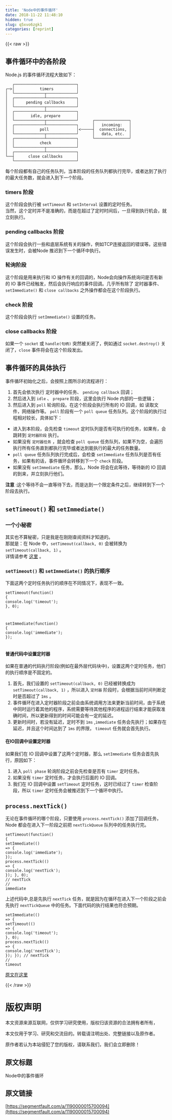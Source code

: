 ```yaml
---
title: 'Node中的事件循环' 
date: 2018-11-22 11:48:10
hidden: true
slug: q5xvo6zgk1
categories: [reprint]
---
```


{{< raw >}}
<h2 id="articleHeader0">&#x4E8B;&#x4EF6;&#x5FAA;&#x73AF;&#x4E2D;&#x7684;&#x5404;&#x9636;&#x6BB5;</h2><p>Node.js &#x7684;&#x4E8B;&#x4EF6;&#x5FAA;&#x73AF;&#x6D41;&#x7A0B;&#x5927;&#x81F4;&#x5982;&#x4E0B;&#xFF1A;</p><div class="widget-codetool" style="display:none"><div class="widget-codetool--inner"><span class="selectCode code-tool" data-toggle="tooltip" data-placement="top" title="" data-original-title="&#x5168;&#x9009;"></span> <span type="button" class="copyCode code-tool" data-toggle="tooltip" data-placement="top" data-clipboard-text="   &#x250C;&#x2500;&#x2500;&#x2500;&#x2500;&#x2500;&#x2500;&#x2500;&#x2500;&#x2500;&#x2500;&#x2500;&#x2500;&#x2500;&#x2500;&#x2500;&#x2500;&#x2500;&#x2500;&#x2500;&#x2500;&#x2500;&#x2500;&#x2500;&#x2500;&#x2500;&#x2500;&#x2500;&#x2510;
&#x250C;&#x2500;&gt;&#x2502;           timers          &#x2502;
&#x2502;  &#x2514;&#x2500;&#x2500;&#x2500;&#x2500;&#x2500;&#x2500;&#x2500;&#x2500;&#x2500;&#x2500;&#x2500;&#x2500;&#x2500;&#x252C;&#x2500;&#x2500;&#x2500;&#x2500;&#x2500;&#x2500;&#x2500;&#x2500;&#x2500;&#x2500;&#x2500;&#x2500;&#x2500;&#x2518;
&#x2502;  &#x250C;&#x2500;&#x2500;&#x2500;&#x2500;&#x2500;&#x2500;&#x2500;&#x2500;&#x2500;&#x2500;&#x2500;&#x2500;&#x2500;&#x2534;&#x2500;&#x2500;&#x2500;&#x2500;&#x2500;&#x2500;&#x2500;&#x2500;&#x2500;&#x2500;&#x2500;&#x2500;&#x2500;&#x2510;
&#x2502;  &#x2502;     pending callbacks     &#x2502;
&#x2502;  &#x2514;&#x2500;&#x2500;&#x2500;&#x2500;&#x2500;&#x2500;&#x2500;&#x2500;&#x2500;&#x2500;&#x2500;&#x2500;&#x2500;&#x252C;&#x2500;&#x2500;&#x2500;&#x2500;&#x2500;&#x2500;&#x2500;&#x2500;&#x2500;&#x2500;&#x2500;&#x2500;&#x2500;&#x2518;
&#x2502;  &#x250C;&#x2500;&#x2500;&#x2500;&#x2500;&#x2500;&#x2500;&#x2500;&#x2500;&#x2500;&#x2500;&#x2500;&#x2500;&#x2500;&#x2534;&#x2500;&#x2500;&#x2500;&#x2500;&#x2500;&#x2500;&#x2500;&#x2500;&#x2500;&#x2500;&#x2500;&#x2500;&#x2500;&#x2510;
&#x2502;  &#x2502;       idle, prepare       &#x2502;
&#x2502;  &#x2514;&#x2500;&#x2500;&#x2500;&#x2500;&#x2500;&#x2500;&#x2500;&#x2500;&#x2500;&#x2500;&#x2500;&#x2500;&#x2500;&#x252C;&#x2500;&#x2500;&#x2500;&#x2500;&#x2500;&#x2500;&#x2500;&#x2500;&#x2500;&#x2500;&#x2500;&#x2500;&#x2500;&#x2518;      &#x250C;&#x2500;&#x2500;&#x2500;&#x2500;&#x2500;&#x2500;&#x2500;&#x2500;&#x2500;&#x2500;&#x2500;&#x2500;&#x2500;&#x2500;&#x2500;&#x2510;
&#x2502;  &#x250C;&#x2500;&#x2500;&#x2500;&#x2500;&#x2500;&#x2500;&#x2500;&#x2500;&#x2500;&#x2500;&#x2500;&#x2500;&#x2500;&#x2534;&#x2500;&#x2500;&#x2500;&#x2500;&#x2500;&#x2500;&#x2500;&#x2500;&#x2500;&#x2500;&#x2500;&#x2500;&#x2500;&#x2510;      &#x2502;   incoming:   &#x2502;
&#x2502;  &#x2502;           poll            &#x2502;&lt;&#x2500;&#x2500;&#x2500;&#x2500;&#x2500;&#x2524;  connections, &#x2502;
&#x2502;  &#x2514;&#x2500;&#x2500;&#x2500;&#x2500;&#x2500;&#x2500;&#x2500;&#x2500;&#x2500;&#x2500;&#x2500;&#x2500;&#x2500;&#x252C;&#x2500;&#x2500;&#x2500;&#x2500;&#x2500;&#x2500;&#x2500;&#x2500;&#x2500;&#x2500;&#x2500;&#x2500;&#x2500;&#x2518;      &#x2502;   data, etc.  &#x2502;
&#x2502;  &#x250C;&#x2500;&#x2500;&#x2500;&#x2500;&#x2500;&#x2500;&#x2500;&#x2500;&#x2500;&#x2500;&#x2500;&#x2500;&#x2500;&#x2534;&#x2500;&#x2500;&#x2500;&#x2500;&#x2500;&#x2500;&#x2500;&#x2500;&#x2500;&#x2500;&#x2500;&#x2500;&#x2500;&#x2510;      &#x2514;&#x2500;&#x2500;&#x2500;&#x2500;&#x2500;&#x2500;&#x2500;&#x2500;&#x2500;&#x2500;&#x2500;&#x2500;&#x2500;&#x2500;&#x2500;&#x2518;
&#x2502;  &#x2502;           check           &#x2502;
&#x2502;  &#x2514;&#x2500;&#x2500;&#x2500;&#x2500;&#x2500;&#x2500;&#x2500;&#x2500;&#x2500;&#x2500;&#x2500;&#x2500;&#x2500;&#x252C;&#x2500;&#x2500;&#x2500;&#x2500;&#x2500;&#x2500;&#x2500;&#x2500;&#x2500;&#x2500;&#x2500;&#x2500;&#x2500;&#x2518;
&#x2502;  &#x250C;&#x2500;&#x2500;&#x2500;&#x2500;&#x2500;&#x2500;&#x2500;&#x2500;&#x2500;&#x2500;&#x2500;&#x2500;&#x2500;&#x2534;&#x2500;&#x2500;&#x2500;&#x2500;&#x2500;&#x2500;&#x2500;&#x2500;&#x2500;&#x2500;&#x2500;&#x2500;&#x2500;&#x2510;
&#x2514;&#x2500;&#x2500;&#x2524;      close callbacks      &#x2502;
   &#x2514;&#x2500;&#x2500;&#x2500;&#x2500;&#x2500;&#x2500;&#x2500;&#x2500;&#x2500;&#x2500;&#x2500;&#x2500;&#x2500;&#x2500;&#x2500;&#x2500;&#x2500;&#x2500;&#x2500;&#x2500;&#x2500;&#x2500;&#x2500;&#x2500;&#x2500;&#x2500;&#x2500;&#x2518;" title="" data-original-title="&#x590D;&#x5236;"></span> <span type="button" class="saveToNote code-tool" data-toggle="tooltip" data-placement="top" title="" data-original-title="&#x653E;&#x8FDB;&#x7B14;&#x8BB0;"></span></div></div><pre class="hljs smali"><code class="plain">   &#x250C;&#x2500;&#x2500;&#x2500;&#x2500;&#x2500;&#x2500;&#x2500;&#x2500;&#x2500;&#x2500;&#x2500;&#x2500;&#x2500;&#x2500;&#x2500;&#x2500;&#x2500;&#x2500;&#x2500;&#x2500;&#x2500;&#x2500;&#x2500;&#x2500;&#x2500;&#x2500;&#x2500;&#x2510;
&#x250C;&#x2500;&gt;&#x2502;           timers          &#x2502;
&#x2502;  &#x2514;&#x2500;&#x2500;&#x2500;&#x2500;&#x2500;&#x2500;&#x2500;&#x2500;&#x2500;&#x2500;&#x2500;&#x2500;&#x2500;&#x252C;&#x2500;&#x2500;&#x2500;&#x2500;&#x2500;&#x2500;&#x2500;&#x2500;&#x2500;&#x2500;&#x2500;&#x2500;&#x2500;&#x2518;
&#x2502;  &#x250C;&#x2500;&#x2500;&#x2500;&#x2500;&#x2500;&#x2500;&#x2500;&#x2500;&#x2500;&#x2500;&#x2500;&#x2500;&#x2500;&#x2534;&#x2500;&#x2500;&#x2500;&#x2500;&#x2500;&#x2500;&#x2500;&#x2500;&#x2500;&#x2500;&#x2500;&#x2500;&#x2500;&#x2510;
&#x2502;  &#x2502;     pending callbacks     &#x2502;
&#x2502;  &#x2514;&#x2500;&#x2500;&#x2500;&#x2500;&#x2500;&#x2500;&#x2500;&#x2500;&#x2500;&#x2500;&#x2500;&#x2500;&#x2500;&#x252C;&#x2500;&#x2500;&#x2500;&#x2500;&#x2500;&#x2500;&#x2500;&#x2500;&#x2500;&#x2500;&#x2500;&#x2500;&#x2500;&#x2518;
&#x2502;  &#x250C;&#x2500;&#x2500;&#x2500;&#x2500;&#x2500;&#x2500;&#x2500;&#x2500;&#x2500;&#x2500;&#x2500;&#x2500;&#x2500;&#x2534;&#x2500;&#x2500;&#x2500;&#x2500;&#x2500;&#x2500;&#x2500;&#x2500;&#x2500;&#x2500;&#x2500;&#x2500;&#x2500;&#x2510;
&#x2502;  &#x2502;       idle, prepare       &#x2502;
&#x2502;  &#x2514;&#x2500;&#x2500;&#x2500;&#x2500;&#x2500;&#x2500;&#x2500;&#x2500;&#x2500;&#x2500;&#x2500;&#x2500;&#x2500;&#x252C;&#x2500;&#x2500;&#x2500;&#x2500;&#x2500;&#x2500;&#x2500;&#x2500;&#x2500;&#x2500;&#x2500;&#x2500;&#x2500;&#x2518;      &#x250C;&#x2500;&#x2500;&#x2500;&#x2500;&#x2500;&#x2500;&#x2500;&#x2500;&#x2500;&#x2500;&#x2500;&#x2500;&#x2500;&#x2500;&#x2500;&#x2510;
&#x2502;  &#x250C;&#x2500;&#x2500;&#x2500;&#x2500;&#x2500;&#x2500;&#x2500;&#x2500;&#x2500;&#x2500;&#x2500;&#x2500;&#x2500;&#x2534;&#x2500;&#x2500;&#x2500;&#x2500;&#x2500;&#x2500;&#x2500;&#x2500;&#x2500;&#x2500;&#x2500;&#x2500;&#x2500;&#x2510;      &#x2502;   incoming:   &#x2502;
&#x2502;  &#x2502;           poll            &#x2502;&lt;&#x2500;&#x2500;&#x2500;&#x2500;&#x2500;&#x2524;  connections, &#x2502;
&#x2502;  &#x2514;&#x2500;&#x2500;&#x2500;&#x2500;&#x2500;&#x2500;&#x2500;&#x2500;&#x2500;&#x2500;&#x2500;&#x2500;&#x2500;&#x252C;&#x2500;&#x2500;&#x2500;&#x2500;&#x2500;&#x2500;&#x2500;&#x2500;&#x2500;&#x2500;&#x2500;&#x2500;&#x2500;&#x2518;      &#x2502;   data, etc.  &#x2502;
&#x2502;  &#x250C;&#x2500;&#x2500;&#x2500;&#x2500;&#x2500;&#x2500;&#x2500;&#x2500;&#x2500;&#x2500;&#x2500;&#x2500;&#x2500;&#x2534;&#x2500;&#x2500;&#x2500;&#x2500;&#x2500;&#x2500;&#x2500;&#x2500;&#x2500;&#x2500;&#x2500;&#x2500;&#x2500;&#x2510;      &#x2514;&#x2500;&#x2500;&#x2500;&#x2500;&#x2500;&#x2500;&#x2500;&#x2500;&#x2500;&#x2500;&#x2500;&#x2500;&#x2500;&#x2500;&#x2500;&#x2518;
&#x2502;  &#x2502;          <span class="hljs-built_in"> check </span>          &#x2502;
&#x2502;  &#x2514;&#x2500;&#x2500;&#x2500;&#x2500;&#x2500;&#x2500;&#x2500;&#x2500;&#x2500;&#x2500;&#x2500;&#x2500;&#x2500;&#x252C;&#x2500;&#x2500;&#x2500;&#x2500;&#x2500;&#x2500;&#x2500;&#x2500;&#x2500;&#x2500;&#x2500;&#x2500;&#x2500;&#x2518;
&#x2502;  &#x250C;&#x2500;&#x2500;&#x2500;&#x2500;&#x2500;&#x2500;&#x2500;&#x2500;&#x2500;&#x2500;&#x2500;&#x2500;&#x2500;&#x2534;&#x2500;&#x2500;&#x2500;&#x2500;&#x2500;&#x2500;&#x2500;&#x2500;&#x2500;&#x2500;&#x2500;&#x2500;&#x2500;&#x2510;
&#x2514;&#x2500;&#x2500;&#x2524;      close callbacks      &#x2502;
   &#x2514;&#x2500;&#x2500;&#x2500;&#x2500;&#x2500;&#x2500;&#x2500;&#x2500;&#x2500;&#x2500;&#x2500;&#x2500;&#x2500;&#x2500;&#x2500;&#x2500;&#x2500;&#x2500;&#x2500;&#x2500;&#x2500;&#x2500;&#x2500;&#x2500;&#x2500;&#x2500;&#x2500;&#x2518;</code></pre><p>&#x6BCF;&#x4E2A;&#x9636;&#x6BB5;&#x90FD;&#x6709;&#x81EA;&#x5DF1;&#x7684;&#x4EFB;&#x52A1;&#x961F;&#x5217;&#xFF0C;&#x5F53;&#x672C;&#x9636;&#x6BB5;&#x7684;&#x4EFB;&#x52A1;&#x961F;&#x5217;&#x90FD;&#x6267;&#x884C;&#x5B8C;&#x6BD5;&#xFF0C;&#x6216;&#x8005;&#x8FBE;&#x5230;&#x4E86;&#x6267;&#x884C;&#x7684;&#x6700;&#x5927;&#x4EFB;&#x52A1;&#x6570;&#xFF0C;&#x5C31;&#x4F1A;&#x8FDB;&#x5165;&#x5230;&#x4E0B;&#x4E00;&#x4E2A;&#x9636;&#x6BB5;&#x3002;</p><h3 id="articleHeader1">timers &#x9636;&#x6BB5;</h3><p>&#x8FD9;&#x4E2A;&#x9636;&#x6BB5;&#x4F1A;&#x6267;&#x884C;&#x88AB; <code>setTimeout</code> &#x548C; <code>setInterval</code> &#x8BBE;&#x7F6E;&#x7684;&#x5B9A;&#x65F6;&#x4EFB;&#x52A1;&#x3002;<br>&#x5F53;&#x7136;&#xFF0C;&#x8FD9;&#x4E2A;&#x5B9A;&#x65F6;&#x5E76;&#x4E0D;&#x662F;&#x51C6;&#x786E;&#x7684;&#xFF0C;&#x800C;&#x662F;&#x5728;&#x8D85;&#x8FC7;&#x4E86;&#x5B9A;&#x65F6;&#x65F6;&#x95F4;&#x540E;&#xFF0C;&#x4E00;&#x65E6;&#x5F97;&#x5230;&#x6267;&#x884C;&#x673A;&#x4F1A;&#xFF0C;&#x5C31;&#x7ACB;&#x523B;&#x6267;&#x884C;&#x3002;</p><h3 id="articleHeader2">pending callbacks &#x9636;&#x6BB5;</h3><p>&#x8FD9;&#x4E2A;&#x9636;&#x6BB5;&#x4F1A;&#x6267;&#x884C;&#x4E00;&#x4E9B;&#x548C;&#x5E95;&#x5C42;&#x7CFB;&#x7EDF;&#x6709;&#x5173;&#x7684;&#x64CD;&#x4F5C;&#xFF0C;&#x4F8B;&#x5982;TCP&#x8FDE;&#x63A5;&#x8FD4;&#x56DE;&#x7684;&#x9519;&#x8BEF;&#x7B49;&#x3002;&#x8FD9;&#x4E9B;&#x9519;&#x8BEF;&#x53D1;&#x751F;&#x65F6;&#xFF0C;&#x4F1A;&#x88AB;Node &#x63A8;&#x8FDF;&#x5230;&#x4E0B;&#x4E00;&#x4E2A;&#x5FAA;&#x73AF;&#x4E2D;&#x6267;&#x884C;&#x3002;</p><h3 id="articleHeader3">&#x8F6E;&#x8BE2;&#x9636;&#x6BB5;</h3><p>&#x8FD9;&#x4E2A;&#x9636;&#x6BB5;&#x662F;&#x7528;&#x6765;&#x6267;&#x884C;&#x548C; IO &#x64CD;&#x4F5C;&#x6709;&#x5173;&#x7684;&#x56DE;&#x8C03;&#x7684;&#xFF0C;Node&#x4F1A;&#x5411;&#x64CD;&#x4F5C;&#x7CFB;&#x7EDF;&#x8BE2;&#x95EE;&#x662F;&#x5426;&#x6709;&#x65B0;&#x7684; IO &#x4E8B;&#x4EF6;&#x5DF2;&#x7ECF;&#x89E6;&#x53D1;&#xFF0C;&#x7136;&#x540E;&#x4F1A;&#x6267;&#x884C;&#x54CD;&#x5E94;&#x7684;&#x4E8B;&#x4EF6;&#x56DE;&#x8C03;&#x3002;&#x51E0;&#x4E4E;&#x6240;&#x6709;&#x9664;&#x4E86; &#x5B9A;&#x65F6;&#x5668;&#x4E8B;&#x4EF6;&#x3001; <code>setImmediate()</code> &#x548C; <code>close callbacks</code> &#x4E4B;&#x5916;&#x64CD;&#x4F5C;&#x90FD;&#x4F1A;&#x5728;&#x8FD9;&#x4E2A;&#x9636;&#x6BB5;&#x6267;&#x884C;&#x3002;</p><h3 id="articleHeader4">check &#x9636;&#x6BB5;</h3><p>&#x8FD9;&#x4E2A;&#x9636;&#x6BB5;&#x4F1A;&#x6267;&#x884C; <code>setImmediate()</code> &#x8BBE;&#x7F6E;&#x7684;&#x4EFB;&#x52A1;&#x3002;</p><h3 id="articleHeader5">close callbacks &#x9636;&#x6BB5;</h3><p>&#x5982;&#x679C;&#x4E00;&#x4E2A; <code>socket</code> &#x6216; <code>handle(&#x53E5;&#x67C4;)</code> &#x7A81;&#x7136;&#x88AB;&#x5173;&#x95ED;&#x4E86;&#xFF0C;&#x4F8B;&#x5982;&#x901A;&#x8FC7; <code>socket.destroy()</code> &#x5173;&#x95ED;&#x4E86;&#xFF0C;<code>close</code> &#x4E8B;&#x4EF6;&#x5C06;&#x4F1A;&#x5728;&#x8FD9;&#x4E2A;&#x9636;&#x6BB5;&#x53D1;&#x51FA;&#x3002;</p><h2 id="articleHeader6">&#x4E8B;&#x4EF6;&#x5FAA;&#x73AF;&#x7684;&#x5177;&#x4F53;&#x6267;&#x884C;</h2><p>&#x4E8B;&#x4EF6;&#x5FAA;&#x73AF;&#x521D;&#x59CB;&#x5316;&#x4E4B;&#x540E;&#xFF0C;&#x4F1A;&#x6309;&#x7167;&#x4E0A;&#x56FE;&#x6240;&#x793A;&#x7684;&#x6D41;&#x7A0B;&#x8FDB;&#x884C;&#xFF1A;</p><ol><li>&#x9996;&#x5148;&#x4F1A;&#x4F9D;&#x6B21;&#x6267;&#x884C; &#x5B9A;&#x65F6;&#x5668;&#x4E2D;&#x7684;&#x4EFB;&#x52A1;&#x3001; <code>pending callback</code> &#x56DE;&#x8C03;&#xFF1B;</li><li>&#x7136;&#x540E;&#x8FDB;&#x5165;&#x5230; <code>idle</code> &#x3001; <code>prepare</code> &#x9636;&#x6BB5;&#xFF0C;&#x8FD9;&#x91CC;&#x4F1A;&#x6267;&#x884C; Node &#x5185;&#x90E8;&#x7684;&#x4E00;&#x4E9B;&#x903B;&#x8F91;&#xFF1B;</li><li>&#x7136;&#x540E;&#x8FDB;&#x5165;&#x5230; <code>poll</code> &#x8F6E;&#x8BE2;&#x9636;&#x6BB5;&#x3002;&#x5728;&#x8FD9;&#x4E2A;&#x9636;&#x6BB5;&#x4F1A;&#x6267;&#x884C;&#x6240;&#x6709;&#x7684; IO &#x56DE;&#x8C03;&#xFF0C;&#x5982; &#x8BFB;&#x53D6;&#x6587;&#x4EF6;&#xFF0C;&#x7F51;&#x7EDC;&#x64CD;&#x4F5C;&#x7B49;&#x3002; <code>poll</code> &#x9636;&#x6BB5;&#x6709;&#x4E00;&#x4E2A; <code>poll queue</code> &#x4EFB;&#x52A1;&#x961F;&#x5217;&#x3002;&#x8FD9;&#x4E2A;&#x9636;&#x6BB5;&#x7684;&#x6267;&#x884C;&#x8FC7;&#x7A0B;&#x76F8;&#x5BF9;&#x8F83;&#x957F;&#xFF0C;&#x5177;&#x4F53;&#x5982;&#x4E0B;&#xFF1A;</li></ol><ul><li>&#x8FDB;&#x5165;&#x5230;&#x672C;&#x9636;&#x6BB5;&#xFF0C;&#x4F1A;&#x5148;&#x68C0;&#x67E5; <code>timeout</code> &#x5B9A;&#x65F6;&#x961F;&#x5217;&#x662F;&#x5426;&#x6709;&#x53EF;&#x6267;&#x884C;&#x7684;&#x4EFB;&#x52A1;&#xFF0C;&#x5982;&#x679C;&#x6709;&#xFF0C;&#x4F1A;&#x8DF3;&#x8F6C;&#x5230; <code>&#x5B9A;&#x65F6;&#x5668;&#x9636;&#x6BB5;</code> &#x6267;&#x884C;&#x3002;</li><li>&#x5982;&#x679C;&#x6CA1;&#x6709; <code>&#x5B9A;&#x65F6;&#x5668;&#x4EFB;&#x52A1;</code> &#xFF0C;&#x5C31;&#x4F1A;&#x68C0;&#x67E5; <code>poll queue</code> &#x4EFB;&#x52A1;&#x961F;&#x5217;&#xFF0C;&#x5982;&#x679C;&#x4E0D;&#x4E3A;&#x7A7A;&#xFF0C;&#x4F1A;&#x904D;&#x5386;&#x6267;&#x884C;&#x6240;&#x6709;&#x4EFB;&#x52A1;&#x76F4;&#x5230;&#x90FD;&#x6267;&#x884C;&#x5B8C;&#x6BD5;&#x6216;&#x8005;&#x8FBE;&#x5230;&#x80FD;&#x6267;&#x884C;&#x7684;&#x6700;&#x5927;&#x7684;&#x4EFB;&#x52A1;&#x6570;&#x91CF;&#x3002;</li><li><code>poll queue</code> &#x4EFB;&#x52A1;&#x961F;&#x5217;&#x6267;&#x884C;&#x5B8C;&#x6210;&#x540E;&#xFF0C;&#x4F1A;&#x68C0;&#x67E5; <code>setImmediate</code> &#x4EFB;&#x52A1;&#x961F;&#x5217;&#x662F;&#x5426;&#x6709;&#x4EFB;&#x52A1;&#xFF0C;&#x5982;&#x679C;&#x6709;&#x7684;&#x8BDD;&#xFF0C;&#x4E8B;&#x4EF6;&#x5FAA;&#x73AF;&#x4F1A;&#x8F6C;&#x79FB;&#x5230;&#x4E0B;&#x4E00;&#x4E2A; <code>check</code> &#x9636;&#x6BB5;&#x3002;</li><li>&#x5982;&#x679C;&#x6CA1;&#x6709; <code>setImmediate</code> &#x4EFB;&#x52A1;&#xFF0C;&#x90A3;&#x4E48;&#xFF0C;Node &#x5C06;&#x4F1A;&#x5728;&#x6B64;&#x7B49;&#x5F85;&#xFF0C;&#x7B49;&#x5F85;&#x65B0;&#x7684; IO &#x56DE;&#x8C03;&#x7684;&#x5230;&#x6765;&#xFF0C;&#x5E76;&#x7ACB;&#x523B;&#x6267;&#x884C;&#x4ED6;&#x4EEC;&#x3002;</li></ul><p><strong>&#x6CE8;&#x610F;</strong> :&#x8FD9;&#x4E2A;&#x7B49;&#x5F85;&#x4E0D;&#x4F1A;&#x4E00;&#x76F4;&#x7B49;&#x5F85;&#x4E0B;&#x53BB;&#xFF0C;&#x800C;&#x662F;&#x8FBE;&#x5230;&#x4E00;&#x4E2A;&#x9650;&#x5B9A;&#x6761;&#x4EF6;&#x4E4B;&#x540E;&#xFF0C;&#x7EE7;&#x7EED;&#x8F6C;&#x5230;&#x4E0B;&#x4E00;&#x4E2A;&#x9636;&#x6BB5;&#x53BB;&#x6267;&#x884C;&#x3002;</p><h2 id="articleHeader7"><code>setTimeout()</code> &#x548C; <code>setImmediate()</code></h2><h3 id="articleHeader8">&#x4E00;&#x4E2A;&#x5C0F;&#x79D8;&#x5BC6;</h3><p>&#x5176;&#x5B9E;&#x4E5F;&#x4E0D;&#x7B97;&#x79D8;&#x5BC6;&#xFF0C;&#x53EA;&#x662F;&#x6211;&#x662F;&#x5728;&#x521A;&#x521A;&#x67E5;&#x9605;&#x8D44;&#x6599;&#x624D;&#x77E5;&#x9053;&#x7684;&#x3002;<br>&#x90A3;&#x5C31;&#x662F;&#xFF1A;&#x5728; Node &#x4E2D;&#xFF0C;<code>setTimeout(callback, 0)</code> &#x4F1A;&#x88AB;&#x8F6C;&#x6362;&#x4E3A; <code>setTimeout(callback, 1)</code> &#x3002;<br>&#x8BE6;&#x60C5;&#x8BF7;&#x53C2;&#x8003; <a href="https://github.com/nodejs/help/issues/392" rel="nofollow noreferrer" target="_blank">&#x8FD9;&#x91CC;</a> &#x3002;</p><h3 id="articleHeader9"><code>setTimeout()</code> &#x548C; <code>setImmediate()</code> &#x7684;&#x6267;&#x884C;&#x987A;&#x5E8F;</h3><p>&#x4E0B;&#x9762;&#x8FD9;&#x4E24;&#x4E2A;&#x5B9A;&#x65F6;&#x4EFB;&#x52A1;&#x6267;&#x884C;&#x7684;&#x987A;&#x5E8F;&#x5728;&#x4E0D;&#x540C;&#x60C5;&#x51B5;&#x4E0B;&#xFF0C;&#x8868;&#x73B0;&#x4E0D;&#x4E00;&#x81F4;&#x3002;</p><div class="widget-codetool" style="display:none"><div class="widget-codetool--inner"><span class="selectCode code-tool" data-toggle="tooltip" data-placement="top" title="" data-original-title="&#x5168;&#x9009;"></span> <span type="button" class="copyCode code-tool" data-toggle="tooltip" data-placement="top" data-clipboard-text="setTimeout(function() {
    console.log(&apos;timeout&apos;);
}, 0);

setImmediate(function() {
    console.log(&apos;immediate&apos;);
});" title="" data-original-title="&#x590D;&#x5236;"></span> <span type="button" class="saveToNote code-tool" data-toggle="tooltip" data-placement="top" title="" data-original-title="&#x653E;&#x8FDB;&#x7B14;&#x8BB0;"></span></div></div><pre class="javascript hljs"><code class="javascript">setTimeout(<span class="hljs-function"><span class="hljs-keyword">function</span>(<span class="hljs-params"></span>) </span>{
    <span class="hljs-built_in">console</span>.log(<span class="hljs-string">&apos;timeout&apos;</span>);
}, <span class="hljs-number">0</span>);

setImmediate(<span class="hljs-function"><span class="hljs-keyword">function</span>(<span class="hljs-params"></span>) </span>{
    <span class="hljs-built_in">console</span>.log(<span class="hljs-string">&apos;immediate&apos;</span>);
});</code></pre><h4>&#x666E;&#x901A;&#x4EE3;&#x7801;&#x4E2D;&#x8BBE;&#x7F6E;&#x5B9A;&#x65F6;&#x5668;</h4><p>&#x5982;&#x679C;&#x5728;&#x666E;&#x901A;&#x7684;&#x4EE3;&#x7801;&#x6267;&#x884C;&#x9636;&#x6BB5;(&#x4F8B;&#x5982;&#x5728;&#x6700;&#x5916;&#x5C42;&#x4EE3;&#x7801;&#x5757;&#x4E2D;)&#xFF0C;&#x8BBE;&#x7F6E;&#x8FD9;&#x4E24;&#x4E2A;&#x5B9A;&#x65F6;&#x4EFB;&#x52A1;&#xFF0C;&#x4ED6;&#x4EEC;&#x7684;&#x6267;&#x884C;&#x987A;&#x5E8F;&#x662F;&#x4E0D;&#x56FA;&#x5B9A;&#x7684;&#x3002;</p><ol><li>&#x9996;&#x5148;&#xFF0C;&#x6211;&#x4EEC;&#x8BBE;&#x7F6E;&#x7684; <code>setTimeout(callback, 0)</code> &#x5DF2;&#x7ECF;&#x88AB;&#x8F6C;&#x6362;&#x6210;&#x4E3A; <code>setTimeout(callback, 1)</code> &#xFF0C;&#x6240;&#x4EE5;&#x8FDB;&#x5165; <code>&#x5B9A;&#x65F6;&#x5668;</code> &#x9636;&#x6BB5;&#x65F6;&#xFF0C;&#x4F1A;&#x6839;&#x636E;&#x5F53;&#x524D;&#x65F6;&#x95F4;&#x5224;&#x65AD;&#x5B9A;&#x65F6;&#x662F;&#x5426;&#x8D85;&#x8FC7;&#x4E86; <code>1ms</code> &#x3002;</li><li>&#x4E8B;&#x4EF6;&#x5FAA;&#x73AF;&#x5728;&#x8FDB;&#x5165;&#x5B9A;&#x65F6;&#x5668;&#x9636;&#x6BB5;&#x4E4B;&#x524D;&#x4F1A;&#x7531;&#x7CFB;&#x7EDF;&#x8C03;&#x7528;&#x65B9;&#x6CD5;&#x6765;&#x66F4;&#x65B0;&#x5F53;&#x524D;&#x65F6;&#x95F4;&#xFF0C;&#x7531;&#x4E8E;&#x7CFB;&#x7EDF;&#x4E2D;&#x540C;&#x65F6;&#x8FD0;&#x884C;&#x7740;&#x5176;&#x4ED6;&#x7684;&#x7A0B;&#x5E8F;&#xFF0C;&#x7CFB;&#x7EDF;&#x9700;&#x8981;&#x7B49;&#x5F85;&#x5176;&#x4ED6;&#x7A0B;&#x5E8F;&#x7684;&#x8FDB;&#x7A0B;&#x8FD0;&#x884C;&#x7ED3;&#x675F;&#x624D;&#x80FD;&#x83B7;&#x53D6;&#x51C6;&#x786E;&#x65F6;&#x95F4;&#xFF0C;&#x6240;&#x4EE5;&#x66F4;&#x65B0;&#x5F97;&#x5230;&#x7684;&#x65F6;&#x95F4;&#x53EF;&#x80FD;&#x4F1A;&#x6709;&#x4E00;&#x5B9A;&#x7684;&#x5EF6;&#x8FDF;&#x3002;</li><li>&#x66F4;&#x65B0;&#x65F6;&#x95F4;&#x65F6;&#xFF0C;&#x82E5;&#x6CA1;&#x6709;&#x5EF6;&#x8FDF;&#xFF0C;&#x5B9A;&#x65F6;&#x4E0D;&#x5230; <code>1ms</code> ,<code>immediate</code> &#x4EFB;&#x52A1;&#x4F1A;&#x5148;&#x6267;&#x884C;&#xFF1B;&#x5982;&#x679C;&#x5B58;&#x5728;&#x5EF6;&#x8FDF;&#xFF0C;&#x5E76;&#x4E14;&#x8FD9;&#x4E2A;&#x65F6;&#x95F4;&#x8FBE;&#x5230;&#x4E86; <code>1ms</code> &#x7684;&#x754C;&#x9650;&#xFF0C; <code>timeout</code> &#x4EFB;&#x52A1;&#x5C31;&#x4F1A;&#x9996;&#x5148;&#x6267;&#x884C;&#x3002;</li></ol><h4>&#x5728;IO&#x56DE;&#x8C03;&#x4E2D;&#x8BBE;&#x7F6E;&#x5B9A;&#x65F6;&#x5668;</h4><p>&#x5982;&#x679C;&#x6211;&#x4EEC;&#x5728; IO &#x56DE;&#x8C03;&#x4E2D;&#x8BBE;&#x7F6E;&#x4E86;&#x8FD9;&#x4E24;&#x4E2A;&#x5B9A;&#x65F6;&#x5668;&#xFF0C;&#x90A3;&#x4E48; <code>setImmediate</code> &#x4EFB;&#x52A1;&#x4F1A;&#x9996;&#x5148;&#x6267;&#x884C;&#xFF0C;&#x539F;&#x56E0;&#x5982;&#x4E0B;&#xFF1A;</p><ol><li>&#x8FDB;&#x5165; <code>poll phase</code> &#x8F6E;&#x8BE2;&#x9636;&#x6BB5;&#x4E4B;&#x524D;&#x4F1A;&#x5148;&#x68C0;&#x67E5;&#x662F;&#x5426;&#x6709; <code>timer</code> &#x5B9A;&#x65F6;&#x4EFB;&#x52A1;&#x3002;</li><li>&#x5982;&#x679C;&#x6CA1;&#x6709; <code>timer</code> &#x5B9A;&#x65F6;&#x4EFB;&#x52A1;&#xFF0C;&#x624D;&#x4F1A;&#x6267;&#x884C;&#x540E;&#x9762;&#x7684;&#xA0;IO &#x56DE;&#x8C03;&#x3002;</li><li>&#x6211;&#x4EEC;&#x5728; IO &#x56DE;&#x8C03;&#x4E2D;&#x8BBE;&#x7F6E; <code>setTimeout</code> &#x5B9A;&#x65F6;&#x4EFB;&#x52A1;&#xFF0C;&#x8FD9;&#x65F6;&#x5DF2;&#x7ECF;&#x8FC7;&#x4E86; <code>timer</code> &#x68C0;&#x67E5;&#x9636;&#x6BB5;&#xFF0C;&#x6240;&#x4EE5; <code>timer</code> &#x5B9A;&#x65F6;&#x4EFB;&#x52A1;&#x4F1A;&#x88AB;&#x63A8;&#x8FDF;&#x5230;&#x4E0B;&#x4E00;&#x4E2A;&#x5FAA;&#x73AF;&#x4E2D;&#x6267;&#x884C;&#x3002;</li></ol><h2 id="articleHeader10"><code>process.nextTick()</code></h2><p>&#x65E0;&#x8BBA;&#x5728;&#x4E8B;&#x4EF6;&#x5FAA;&#x73AF;&#x7684;&#x54EA;&#x4E2A;&#x9636;&#x6BB5;&#xFF0C;&#x53EA;&#x8981;&#x4F7F;&#x7528; <code>process.nextTick()</code> &#x6DFB;&#x52A0;&#x4E86;&#x56DE;&#x8C03;&#x4EFB;&#x52A1;&#xFF0C;Node &#x90FD;&#x4F1A;&#x5728;&#x8FDB;&#x5165;&#x4E0B;&#x4E00;&#x9636;&#x6BB5;&#x4E4B;&#x524D;&#x628A; <code>nextTickQueue</code> &#x961F;&#x5217;&#x4E2D;&#x7684;&#x4EFB;&#x52A1;&#x6267;&#x884C;&#x5B8C;&#x3002;</p><div class="widget-codetool" style="display:none"><div class="widget-codetool--inner"><span class="selectCode code-tool" data-toggle="tooltip" data-placement="top" title="" data-original-title="&#x5168;&#x9009;"></span> <span type="button" class="copyCode code-tool" data-toggle="tooltip" data-placement="top" data-clipboard-text="setTimeout(function() {
    setImmediate(() =&gt; {
        console.log(&apos;immediate&apos;);
    });
    process.nextTick(() =&gt; {
        console.log(&apos;nextTick&apos;);
    });
}, 0);
// nextTick
// immediate" title="" data-original-title="&#x590D;&#x5236;"></span> <span type="button" class="saveToNote code-tool" data-toggle="tooltip" data-placement="top" title="" data-original-title="&#x653E;&#x8FDB;&#x7B14;&#x8BB0;"></span></div></div><pre class="javascript hljs"><code class="javascript">setTimeout(<span class="hljs-function"><span class="hljs-keyword">function</span>(<span class="hljs-params"></span>) </span>{
    setImmediate(<span class="hljs-function"><span class="hljs-params">()</span> =&gt;</span> {
        <span class="hljs-built_in">console</span>.log(<span class="hljs-string">&apos;immediate&apos;</span>);
    });
    process.nextTick(<span class="hljs-function"><span class="hljs-params">()</span> =&gt;</span> {
        <span class="hljs-built_in">console</span>.log(<span class="hljs-string">&apos;nextTick&apos;</span>);
    });
}, <span class="hljs-number">0</span>);
<span class="hljs-comment">// nextTick</span>
<span class="hljs-comment">// immediate</span></code></pre><p>&#x4E0A;&#x8FF0;&#x4EE3;&#x7801;&#x4E2D;,&#x603B;&#x662F;&#x5148;&#x6267;&#x884C; <code>nextTick</code> &#x4EFB;&#x52A1;&#xFF0C;&#x5C31;&#x662F;&#x56E0;&#x4E3A;&#x5728;&#x5FAA;&#x73AF;&#x5728;&#x8FDB;&#x5165;&#x4E0B;&#x4E00;&#x4E2A;&#x9636;&#x6BB5;&#x4E4B;&#x524D;&#x4F1A;&#x5148;&#x6267;&#x884C; <code>nextTickQueue</code> &#x4E2D;&#x7684;&#x4EFB;&#x52A1;&#x3002;&#x4E0B;&#x9762;&#x4EE3;&#x7801;&#x7684;&#x6267;&#x884C;&#x7ED3;&#x679C;&#x4E5F;&#x7B26;&#x5408;&#x9884;&#x671F;&#x3002;</p><div class="widget-codetool" style="display:none"><div class="widget-codetool--inner"><span class="selectCode code-tool" data-toggle="tooltip" data-placement="top" title="" data-original-title="&#x5168;&#x9009;"></span> <span type="button" class="copyCode code-tool" data-toggle="tooltip" data-placement="top" data-clipboard-text="setImmediate(() =&gt; {
    setTimeout(() =&gt; {
        console.log(&apos;timeout&apos;);
    }, 0);
    process.nextTick(() =&gt; {
        console.log(&apos;nextTick&apos;);
    });
});
// nextTick
// timeout" title="" data-original-title="&#x590D;&#x5236;"></span> <span type="button" class="saveToNote code-tool" data-toggle="tooltip" data-placement="top" title="" data-original-title="&#x653E;&#x8FDB;&#x7B14;&#x8BB0;"></span></div></div><pre class="javascript hljs"><code class="javascript">setImmediate(<span class="hljs-function"><span class="hljs-params">()</span> =&gt;</span> {
    setTimeout(<span class="hljs-function"><span class="hljs-params">()</span> =&gt;</span> {
        <span class="hljs-built_in">console</span>.log(<span class="hljs-string">&apos;timeout&apos;</span>);
    }, <span class="hljs-number">0</span>);
    process.nextTick(<span class="hljs-function"><span class="hljs-params">()</span> =&gt;</span> {
        <span class="hljs-built_in">console</span>.log(<span class="hljs-string">&apos;nextTick&apos;</span>);
    });
});
<span class="hljs-comment">// nextTick</span>
<span class="hljs-comment">// timeout</span></code></pre><p><a href="https://yuque.com/hubugui/dpsmfi/event-loop" rel="nofollow noreferrer" target="_blank">&#x539F;&#x6587;&#x5728;&#x8FD9;&#x91CC;</a></p>
{{< /raw >}}

# 版权声明
本文资源来源互联网，仅供学习研究使用，版权归该资源的合法拥有者所有，

本文仅用于学习、研究和交流目的。转载请注明出处、完整链接以及原作者。

原作者若认为本站侵犯了您的版权，请联系我们，我们会立即删除！

## 原文标题
Node中的事件循环

## 原文链接
[https://segmentfault.com/a/1190000015700094](https://segmentfault.com/a/1190000015700094)

